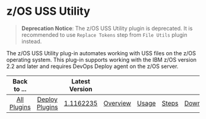 
# z/OS USS Utility

> **Deprecation Notice**: The z/OS USS Utility plugin is deprecated. It is recommended to use `Replace Tokens` step from `File Utils` plugin instead.

The z/OS USS Utility plug-in automates working with USS files on the z/OS operating system. This plug-in supports working with the IBM z/OS version 2.2 and later and requires DevOps Deploy agent on the z/OS server.

|          Back to ...          |                                |                                                                      Latest Version                                                                       |||||
|:-----------------------------:|:------------------------------:|:---------------------------------------------------------------------------------------------------------------------------------------------------------:| :---: | :---: | :---: | :---: |
| [All Plugins](../../index.md) | [Deploy Plugins](../README.md) | [1.1162235](https://raw.githubusercontent.com/UrbanCode/IBM-UCD-PLUGINS/main/files/zos-replacetokens-uss/ucd-plugins-zos-replacetokens-uss-1.1162235.zip) |[Overview](overview.md)|[Usage](usage.md)|[Steps](steps.md)|[Downloads](downloads.md)|
